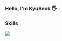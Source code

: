 ### Hello, I'm KyuSeok 🖐️


### Skills
<img src="https://img.shields.io/badge/React-61DAFB?style=flat-square&logo=Python&logoColor=white"/> 
